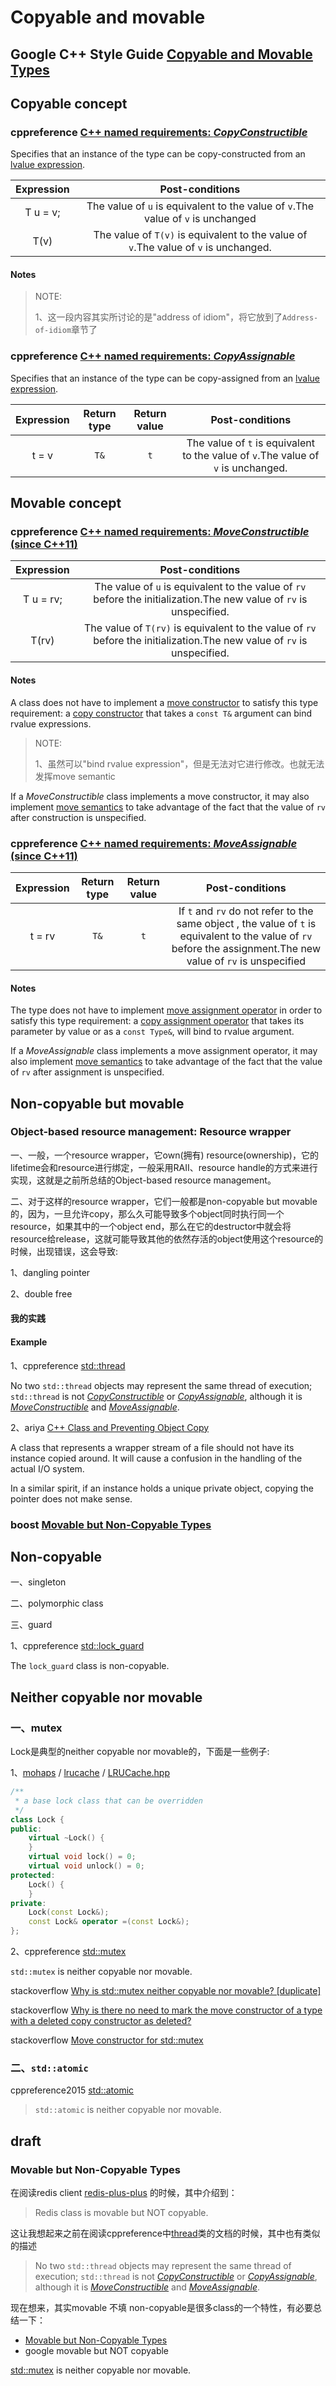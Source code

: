 # Copyable and movable


## Google C++ Style Guide [Copyable and Movable Types](https://google.github.io/styleguide/cppguide.html#Copyable_Movable_Types)





## Copyable concept



### cppreference [C++ named requirements: *CopyConstructible*](https://en.cppreference.com/w/cpp/named_req/CopyConstructible)

Specifies that an instance of the type can be copy-constructed from an [lvalue expression](https://en.cppreference.com/w/cpp/language/value_category).

| Expression |                       Post-conditions                        |
| :--------: | :----------------------------------------------------------: |
|  T u = v;  | The value of `u` is equivalent to the value of `v`.The value of `v` is unchanged |
|    T(v)    | The value of `T(v)` is equivalent to the value of `v`.The value of `v` is unchanged. |

#### Notes

> NOTE: 
>
> 1、这一段内容其实所讨论的是"address of idiom"，将它放到了`Address-of-idiom`章节了

### cppreference [C++ named requirements: *CopyAssignable*](https://en.cppreference.com/w/cpp/named_req/CopyAssignable)

Specifies that an instance of the type can be copy-assigned from an [lvalue expression](https://en.cppreference.com/w/cpp/language/value_category).

| Expression | Return type | Return value |                       Post-conditions                        |
| :--------: | :---------: | :----------: | :----------------------------------------------------------: |
|   t = v    |    `T&`     |     `t`      | The value of `t` is equivalent to the value of `v`.The value of `v` is unchanged. |



## Movable concept



### cppreference [C++ named requirements: *MoveConstructible* (since C++11)](https://en.cppreference.com/w/cpp/named_req/MoveConstructible)

| Expression |                       Post-conditions                        |
| :--------: | :----------------------------------------------------------: |
| T u = rv;  | The value of `u` is equivalent to the value of `rv` before the initialization.The new value of `rv` is unspecified. |
|   T(rv)    | The value of `T(rv)` is equivalent to the value of `rv` before the initialization.The new value of `rv` is unspecified. |

#### Notes

A class does not have to implement a [move constructor](https://en.cppreference.com/w/cpp/language/move_constructor) to satisfy this type requirement: a [copy constructor](https://en.cppreference.com/w/cpp/language/copy_constructor) that takes a `const T&` argument can bind rvalue expressions.

> NOTE: 
>
> 1、虽然可以"bind rvalue expression"，但是无法对它进行修改。也就无法发挥move semantic

If a *MoveConstructible* class implements a move constructor, it may also implement [move semantics](https://en.cppreference.com/w/cpp/utility/move) to take advantage of the fact that the value of `rv` after construction is unspecified.





### cppreference [C++ named requirements: *MoveAssignable* (since C++11)](https://en.cppreference.com/w/cpp/named_req/MoveAssignable)

| Expression | Return type | Return value |                       Post-conditions                        |
| :--------: | :---------: | :----------: | :----------------------------------------------------------: |
|   t = rv   |    `T&`     |     `t`      | If `t` and `rv` do not refer to the same object , the value of `t` is equivalent to the value of `rv` before the assignment.The new value of `rv` is unspecified |

#### Notes

The type does not have to implement [move assignment operator](https://en.cppreference.com/w/cpp/language/move_operator) in order to satisfy this type requirement: a [copy assignment operator](https://en.cppreference.com/w/cpp/language/as_operator) that takes its parameter by value or as a `const Type&`, will bind to rvalue argument.

If a *MoveAssignable* class implements a move assignment operator, it may also implement [move semantics](https://en.cppreference.com/w/cpp/utility/move) to take advantage of the fact that the value of `rv` after assignment is unspecified.



## Non-copyable but movable

### Object-based resource management: Resource wrapper

一、一般，一个resource wrapper，它own(拥有) resource(ownership)，它的lifetime会和resource进行绑定，一般采用RAII、resource handle的方式来进行实现，这就是之前所总结的Object-based resource management。

二、对于这样的resource wrapper，它们一般都是non-copyable but movable的，因为，一旦允许copy，那么久可能导致多个object同时执行同一个resource，如果其中的一个object end，那么在它的destructor中就会将resource给release，这就可能导致其他的依然存活的object使用这个resource的时候，出现错误，这会导致:

1、dangling pointer

2、double free

#### 我的实践



#### Example

1、cppreference [std::thread](https://en.cppreference.com/w/cpp/thread/thread)

No two `std::thread` objects may represent the same thread of execution; `std::thread` is not [*CopyConstructible*](https://en.cppreference.com/w/cpp/named_req/CopyConstructible) or [*CopyAssignable*](https://en.cppreference.com/w/cpp/named_req/CopyAssignable), although it is [*MoveConstructible*](https://en.cppreference.com/w/cpp/named_req/MoveConstructible) and [*MoveAssignable*](https://en.cppreference.com/w/cpp/named_req/MoveAssignable).



2、ariya [C++ Class and Preventing Object Copy](https://ariya.io/2015/01/c-class-and-preventing-object-copy) 

A class that represents a wrapper stream of a file should not have its instance copied around. It will cause a confusion in the handling of the actual I/O system. 

In a similar spirit, if an instance holds a unique private object, copying the pointer does not make sense. 

### boost [Movable but Non-Copyable Types](http://cs.swan.ac.uk/~csoliver/ok-sat-library/internet_html/doc/doc/Boost/1_53_0/doc/html/move/movable_only_classes.html)



## Non-copyable

一、singleton

二、polymorphic class

三、guard

1、cppreference [std::lock_guard](https://en.cppreference.com/w/cpp/thread/lock_guard)

The `lock_guard` class is non-copyable.

## Neither copyable nor movable

### 一、mutex

Lock是典型的neither copyable nor movable的，下面是一些例子: 

1、[mohaps](https://github.com/mohaps) / [lrucache](https://github.com/mohaps/lrucache) / [LRUCache.hpp](https://github.com/mohaps/lrucache/blob/master/LRUCache.hpp)

```C++
/**
 * a base lock class that can be overridden
 */
class Lock {
public:
	virtual ~Lock() {
	}
	virtual void lock() = 0;
	virtual void unlock() = 0;
protected:
	Lock() {
	}
private:
	Lock(const Lock&);
	const Lock& operator =(const Lock&);
};
```



2、cppreference [std::mutex](https://en.cppreference.com/w/cpp/thread/mutex)

`std::mutex` is neither copyable nor movable.

stackoverflow [Why is std::mutex neither copyable nor movable? [duplicate]](https://stackoverflow.com/questions/62369119/why-is-stdmutex-neither-copyable-nor-movable)

stackoverflow [Why is there no need to mark the move constructor of a type with a deleted copy constructor as deleted?](https://stackoverflow.com/questions/62370747/why-is-there-no-need-to-mark-the-move-constructor-of-a-type-with-a-deleted-copy)

stackoverflow [Move constructor for std::mutex](https://stackoverflow.com/questions/7557179/move-constructor-for-stdmutex)

### 二、`std::atomic`

cppreference2015 [std::atomic](https://doc.bccnsoft.com/docs/cppreference2015/en/cpp/atomic/atomic.html)

> `std::atomic` is neither copyable nor movable.



## draft




### Movable but Non-Copyable Types

在阅读redis client [redis-plus-plus](https://github.com/sewenew/redis-plus-plus#connection) 的时候，其中介绍到：

> Redis class is movable but NOT copyable.

这让我想起来之前在阅读cppreference中[thread](https://en.cppreference.com/w/cpp/thread/thread)类的文档的时候，其中也有类似的描述

> No two `std::thread` objects may represent the same thread of execution; `std::thread` is not [*CopyConstructible*](https://en.cppreference.com/w/cpp/named_req/CopyConstructible) or [*CopyAssignable*](https://en.cppreference.com/w/cpp/named_req/CopyAssignable), although it is [*MoveConstructible*](https://en.cppreference.com/w/cpp/named_req/MoveConstructible) and [*MoveAssignable*](https://en.cppreference.com/w/cpp/named_req/MoveAssignable).



现在想来，其实movable 不填 non-copyable是很多class的一个特性，有必要总结一下：

- [Movable but Non-Copyable Types](http://cs.swan.ac.uk/~csoliver/ok-sat-library/internet_html/doc/doc/Boost/1_53_0/doc/html/move/movable_only_classes.html)
- google movable but NOT copyable

[std::mutex](https://en.cppreference.com/w/cpp/thread/mutex) is neither copyable nor movable.

